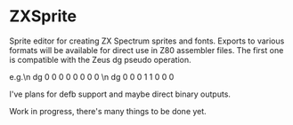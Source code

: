 # ZXSprite

Sprite editor for creating ZX Spectrum sprites and fonts. 
Exports to various formats will be available for direct use in Z80 assembler files. 
The first one is compatible with the Zeus dg pseudo operation.

e.g.\n
dg 0 0 0 0 0 0 0 0 \n
dg 0 0 0 1 1 0 0 0

I've plans for defb support and maybe direct binary outputs. 

Work in progress, there's many things to be done yet. 
